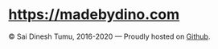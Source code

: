 # https://madebydino.com
© Sai Dinesh Tumu, 2016-2020 — Proudly hosted on <a href="https://pages.github.com/">Github</a>.

